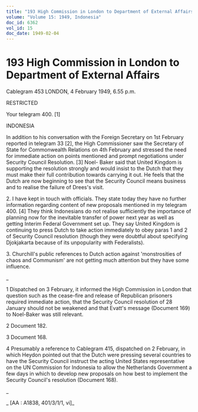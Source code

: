 ```yaml
---
title: "193 High Commission in London to Department of External Affairs"
volume: "Volume 15: 1949, Indonesia"
doc_id: 6362
vol_id: 15
doc_date: 1949-02-04
---
```


# 193 High Commission in London to Department of External Affairs

Cablegram 453 LONDON, 4 February 1949, 6.55 p.m.

RESTRICTED

Your telegram 400. [1]

INDONESIA

In addition to his conversation with the Foreign Secretary on 1st February reported in telegram 33 [2], the High Commissioner saw the Secretary of State for Commonwealth Relations on 4th February and stressed the need for immediate action on points mentioned and prompt negotiations under Security Council Resolution. [3] Noel- Baker said that United Kingdom is supporting the resolution strongly and would insist to the Dutch that they must make their full contribution towards carrying it out. He feels that the Dutch are now beginning to see that the Security Council means business and to realise the failure of Drees's visit.

2\. I have kept in touch with officials. They state today they have no further information regarding content of new proposals mentioned in my telegram 400. [4] They think Indonesians do not realise sufficiently the importance of planning now for the inevitable transfer of power next year as well as getting Interim Federal Government set up. They say United Kingdom is continuing to press Dutch to take action immediately to obey paras 1 and 2 of Security Council resolution (though they were doubtful about specifying Djokjakarta because of its unpopularity with Federalists).

3\. Churchill's public references to Dutch action against 'monstrosities of chaos and Communism' are not getting much attention but they have some influence.

_

1 Dispatched on 3 February, it informed the High Commission in London that question such as the cease-fire and release of Republican prisoners required immediate action, that the Security Council resolution of 28 January should not be weakened and that Evatt's message (Document 169) to Noel-Baker was still relevant.

2 Document 182.

3 Document 168.

4 Presumably a reference to Cablegram 415, dispatched on 2 February, in which Heydon pointed out that the Dutch were pressing several countries to have the Security Council instruct the acting United States representative on the UN Commission for Indonesia to allow the Netherlands Government a few days in which to develop new proposals on how best to implement the Security Council's resolution (Document 168).

_

_ [AA : A1838, 401/3/1/1, vi]_
